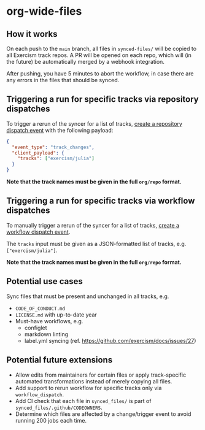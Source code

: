 # org-wide-files

## How it works

On each push to the `main` branch, all files in `synced-files/` will be copied to all Exercism track repos.
A PR will be opened on each repo, which will (in the future) be automatically merged by a webhook integration.

After pushing, you have 5 minutes to abort the workflow, in case there are any errors in the files that should be synced.

## Triggering a run for specific tracks via repository dispatches

To trigger a rerun of the syncer for a list of tracks, [create a repository dispatch event](https://docs.github.com/en/rest/reference/repos#create-a-repository-dispatch-event) with the following payload:

```json
{
  "event_type": "track_changes",
  "client_payload": {
    "tracks": ["exercism/julia"]
  }
}
```

**Note that the track names must be given in the full `org/repo` format.**

## Triggering a run for specific tracks via workflow dispatches

To manually trigger a rerun of the syncer for a list of tracks, [create a workflow dispatch event](https://docs.github.com/en/actions/managing-workflow-runs/manually-running-a-workflow).

The `tracks` input must be given as a JSON-formatted list of tracks, e.g. `["exercism/julia"]`.

**Note that the track names must be given in the full `org/repo` format.**

## Potential use cases

Sync files that must be present and unchanged in all tracks, e.g.

- `CODE_OF_CONDUCT.md`
- `LICENSE.md` with up-to-date year
- Must-have workflows, e.g.
  - configlet
  - markdown linting
  - label.yml syncing (ref. https://github.com/exercism/docs/issues/27)

## Potential future extensions

- Allow edits from maintainers for certain files or apply track-specific automated transformations instead of merely copying all files.
- Add support to rerun workflow for specific tracks only via `workflow_dispatch`.
- Add CI check that each file in `synced_files/` is part of `synced_files/.github/CODEOWNERS`.
- Determine which files are affected by a change/trigger event to avoid running 200 jobs each time.
